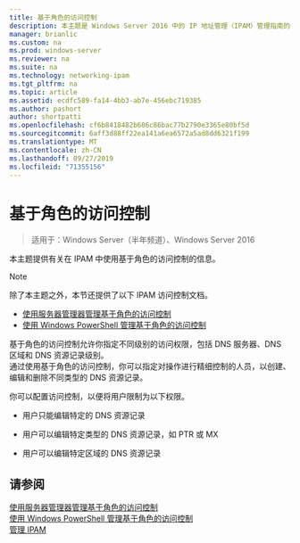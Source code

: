 ```yaml
---
title: 基于角色的访问控制
description: 本主题是 Windows Server 2016 中的 IP 地址管理（IPAM）管理指南的一部分。
manager: brianlic
ms.custom: na
ms.prod: windows-server
ms.reviewer: na
ms.suite: na
ms.technology: networking-ipam
ms.tgt_pltfrm: na
ms.topic: article
ms.assetid: ecdfc589-fa14-4bb3-ab7e-456ebc719385
ms.author: pashort
author: shortpatti
ms.openlocfilehash: cf6b8418482b606c86bac77b2790e3365e80bf5d
ms.sourcegitcommit: 6aff3d88ff22ea141a6ea6572a5ad8dd6321f199
ms.translationtype: MT
ms.contentlocale: zh-CN
ms.lasthandoff: 09/27/2019
ms.locfileid: "71355156"
---
```

# <a name="role-based-access-control"></a>基于角色的访问控制

>适用于：Windows Server（半年频道）、Windows Server 2016

本主题提供有关在 IPAM 中使用基于角色的访问控制的信息。  
  
> [!NOTE]  
> 除了本主题之外，本节还提供了以下 IPAM 访问控制文档。  
>   
> -   [使用服务器管理器管理基于角色的访问控制](../../technologies/ipam/Manage-Role-Based-Access-Control-with-Server-Manager.md)  
> -   [使用 Windows PowerShell 管理基于角色的访问控制](../../technologies/ipam/Manage-Role-Based-Access-Control-with-Windows-PowerShell.md)  
  
基于角色的访问控制允许你指定不同级别的访问权限，包括 DNS 服务器、DNS 区域和 DNS 资源记录级别。  
通过使用基于角色的访问控制，你可以指定对操作进行精细控制的人员，以创建、编辑和删除不同类型的 DNS 资源记录。  
  
你可以配置访问控制，以便将用户限制为以下权限。  
  
-   用户只能编辑特定的 DNS 资源记录  
  
-   用户可以编辑特定类型的 DNS 资源记录，如 PTR 或 MX  
  
-   用户可以编辑特定区域的 DNS 资源记录  
  
## <a name="see-also"></a>请参阅  
[使用服务器管理器管理基于角色的访问控制](../../technologies/ipam/Manage-Role-Based-Access-Control-with-Server-Manager.md)  
[使用 Windows PowerShell 管理基于角色的访问控制](../../technologies/ipam/Manage-Role-Based-Access-Control-with-Windows-PowerShell.md)  
[管理 IPAM](Manage-IPAM.md)  
  


